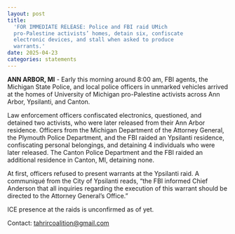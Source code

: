 ```yaml
---
layout: post
title:
  'FOR IMMEDIATE RELEASE: Police and FBI raid UMich
  pro-Palestine activists’ homes, detain six, confiscate
  electronic devices, and stall when asked to produce
  warrants.'
date: 2025-04-23
categories: statements
---
```


**ANN ARBOR, MI** - Early this morning around 8:00 am, FBI
agents, the Michigan State Police, and local police officers
in unmarked vehicles arrived at the homes of University of
Michigan pro-Palestine activists across Ann Arbor,
Ypsilanti, and Canton.

Law enforcement officers confiscated electronics,
questioned, and detained two activists, who were later
released from their Ann Arbor residence. Officers from the
Michigan Department of the Attorney General, the Plymouth
Police Department, and the FBI raided an Ypsilanti
residence, confiscating personal belongings, and detaining 4
individuals who were later released. The Canton Police
Department and the FBI raided an additional residence in
Canton, MI, detaining none.

At first, officers refused to present warrants at the
Ypsilanti raid. A communiqué from the City of Ypsilanti
reads, “the FBI informed Chief Anderson that all inquiries
regarding the execution of this warrant should be directed
to the Attorney General’s Office.”

ICE presence at the raids is unconfirmed as of yet.

Contact: tahrircoalition@gmail.com
